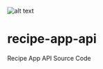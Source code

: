 ![alt text](https://api.travis-ci.com/taylordave/recipe-app-api.svg?branch=main)

# recipe-app-api
Recipe App API Source Code
